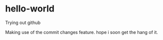 # hello-world
Trying out github

Making use of the commit changes feature. hope i soon get the hang of it.
